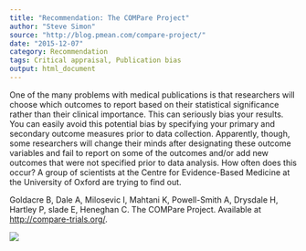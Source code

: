 ```yaml
---
title: "Recommendation: The COMPare Project"
author: "Steve Simon"
source: "http://blog.pmean.com/compare-project/"
date: "2015-12-07"
category: Recommendation
tags: Critical appraisal, Publication bias
output: html_document
---
```


One of the many problems with medical publications is that researchers
will choose which outcomes to report based on their statistical
significance rather than their clinical importance. This can seriously
bias your results. You can easily avoid this potential bias by
specifying your primary and secondary outcome measures prior to data
collection. Apparently, though, some researchers will change their minds
after designating these outcome variables and fail to report on some of
the outcomes and/or add new outcomes that were not specified prior to
data analysis. How often does this occur? A group of scientists at the
Centre for Evidence-Based Medicine at the University of Oxford are
trying to find out.

<!---More--->

Goldacre B, Dale A, Milosevic I, Mahtani K, Powell-Smith A, Drysdale H,
Hartley P, slade E, Heneghan C. The COMPare Project. Available at
<http://compare-trials.org/>.

![](../../../web/images/15/compare-project01.png)




